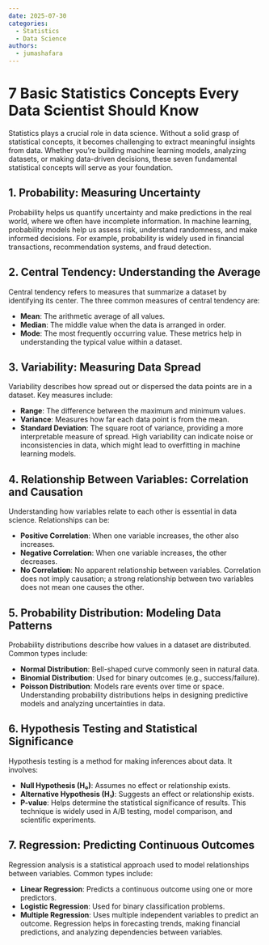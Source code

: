 ```yaml
---
date: 2025-07-30
categories:
  - Statistics
  - Data Science
authors:
  - jumashafara
---
```


# 7 Basic Statistics Concepts Every Data Scientist Should Know

Statistics plays a crucial role in data science. Without a solid grasp of statistical concepts, it becomes challenging to extract meaningful insights from data. Whether you’re building machine learning models, analyzing datasets, or making data-driven decisions, these seven fundamental statistical concepts will serve as your foundation.

<!-- more -->

## 1. Probability: Measuring Uncertainty

Probability helps us quantify uncertainty and make predictions in the real world, where we often have incomplete information. In machine learning, probability models help us assess risk, understand randomness, and make informed decisions. For example, probability is widely used in financial transactions, recommendation systems, and fraud detection.

## 2. Central Tendency: Understanding the Average

Central tendency refers to measures that summarize a dataset by identifying its center. The three common measures of central tendency are:

- **Mean**: The arithmetic average of all values.
- **Median**: The middle value when the data is arranged in order.
- **Mode**: The most frequently occurring value.
These metrics help in understanding the typical value within a dataset.

## 3. Variability: Measuring Data Spread

Variability describes how spread out or dispersed the data points are in a dataset. Key measures include:

- **Range**: The difference between the maximum and minimum values.
- **Variance**: Measures how far each data point is from the mean.
- **Standard Deviation**: The square root of variance, providing a more interpretable measure of spread.
High variability can indicate noise or inconsistencies in data, which might lead to overfitting in machine learning models.

## 4. Relationship Between Variables: Correlation and Causation

Understanding how variables relate to each other is essential in data science. Relationships can be:

- **Positive Correlation**: When one variable increases, the other also increases.
- **Negative Correlation**: When one variable increases, the other decreases.
- **No Correlation**: No apparent relationship between variables.
Correlation does not imply causation; a strong relationship between two variables does not mean one causes the other.

## 5. Probability Distribution: Modeling Data Patterns

Probability distributions describe how values in a dataset are distributed. Common types include:

- **Normal Distribution**: Bell-shaped curve commonly seen in natural data.
- **Binomial Distribution**: Used for binary outcomes (e.g., success/failure).
- **Poisson Distribution**: Models rare events over time or space.
Understanding probability distributions helps in designing predictive models and analyzing uncertainties in data.

## 6. Hypothesis Testing and Statistical Significance

Hypothesis testing is a method for making inferences about data. It involves:

- **Null Hypothesis (H₀)**: Assumes no effect or relationship exists.
- **Alternative Hypothesis (H₁)**: Suggests an effect or relationship exists.
- **P-value**: Helps determine the statistical significance of results.
This technique is widely used in A/B testing, model comparison, and scientific experiments.

## 7. Regression: Predicting Continuous Outcomes

Regression analysis is a statistical approach used to model relationships between variables. Common types include:

- **Linear Regression**: Predicts a continuous outcome using one or more predictors.
- **Logistic Regression**: Used for binary classification problems.
- **Multiple Regression**: Uses multiple independent variables to predict an outcome.
Regression helps in forecasting trends, making financial predictions, and analyzing dependencies between variables.